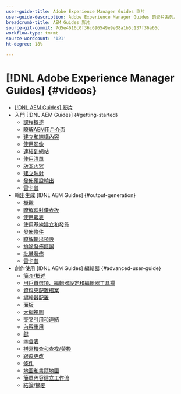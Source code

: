 ```yaml
---
user-guide-title: Adobe Experience Manager Guides 影片
user-guide-description: Adobe Experience Manager Guides 的影片系列。
breadcrumb-title: AEM Guides 影片
source-git-commit: 7d5e4616c0f36c696549e9e08a1b5c137f36a66c
workflow-type: tm+mt
source-wordcount: '121'
ht-degree: 18%

---
```



# [!DNL Adobe Experience Manager Guides] {#videos}

+ [[!DNL AEM Guides] 影片](overview.md)
+ 入門 [!DNL AEM Guides] {#getting-started}
   + [課程概述](./course-1/overview.md)
   + [瞭解AEM用戶介面](./course-1/understanding-the-aem-user-interface.md)
   + [建立和結構內容](./course-1/creating-and-structuring-content.md)
   + [使用影像](./course-1/working-with-images.md)
   + [連結到網站](./course-1/linking-to-websites.md)
   + [使用清單](./course-1/working-with-lists.md)
   + [版本內容](./course-1/versioning-content.md)
   + [建立映射](./course-1/creating-a-map.md)
   + [發佈預設輸出](./course-1/publishing-default-output.md)
   + [雷卡普](./course-1/recap.md)
+ 輸出生成 [!DNL AEM Guides] {#output-generation}
   + [概觀](./course-2/overview.md)
   + [瞭解映射儀表板](./course-2/introduction-to-the-map-dashboard.md)
   + [使用報表](./course-2/working-with-reports.md)
   + [使用基線建立和發佈](./course-2/creating-and-publishing-with-baselines.md)
   + [發佈條件](./course-2/publishing-with-conditions.md)
   + [瞭解輸出預設](./course-2/output-presets.md)
   + [排除發佈錯誤](./course-2/troubleshooting-publishing-errors.md)
   + [批量發佈](./course-2/bulk-publishing.md)
   + [雷卡普](./course-2/recap.md)
+ 創作使用 [!DNL AEM Guides] 編輯器 {#advanced-user-guide}
   + [簡介/概述](./course-3/overview.md)
   + [用戶首選項、編輯器設定和編輯器工具欄](./course-3/user-settings-preferences-toolbars.md)
   + [資料夾配置檔案](./course-3/folder-profiles.md)
   + [編輯器配置](./course-3/editor-configuration.md)
   + [面板](./course-3/panels.md)
   + [大綱視圖](./course-3/outline-view.md)
   + [交叉引用和連結](./course-3/cross-references-and-links.md)
   + [內容重用](./course-3/content-reuse.md)
   + [鍵](./course-3/keys.md)
   + [字彙表](./course-3/glossary.md)
   + [拼寫檢查和查找/替換](./course-3/spell-check.md)
   + [跟蹤更改](./course-3/track-changes.md)
   + [條件](./course-3/conditions.md)
   + [地圖和書籍地圖](./course-3/maps-and-bookmaps.md)
   + [簡單內容建立工作流](./course-3/simple-content-creation-workflows.md)
   + [結論/摘要](./course-3/recap.md)